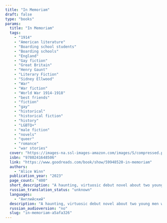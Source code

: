 ```yaml
---
title: "In Memoriam"
draft: false
type: "books"
params:
  title: "In Memoriam"
  tags:
    - "1914"
    - "American literature"
    - "Boarding school students"
    - "Boarding schools"
    - "England"
    - "Gay fiction"
    - "Great Britain"
    - "Henry Gaunt"
    - "Literary Fiction"
    - "Sidney Ellwood"
    - "War"
    - "War fiction"
    - "World War 1914-1918"
    - "best friends"
    - "fiction"
    - "gay"
    - "historical"
    - "historical fiction"
    - "history"
    - "LGBTQ+"
    - "male fiction"
    - "novels"
    - "queer"
    - "romance"
    - "war stories"
  cover: "https://images-na.ssl-images-amazon.com/images/S/compressed.photo.goodreads.com/books/1670866445i/59948520.jpg"
  isbn: "9780241648506"
  link: "https://www.goodreads.com/book/show/59948520-in-memoriam"
  authors:
    - "Alice Winn"
  publication_year: "2023"
  page_count: "400"
  short_description: "A haunting, virtuosic debut novel about two young men who fall in love during a time of war.It's 1914, and World War I is ceaselessly churning through thousands of young men on both sides of the..."
  russian_translation_status: "unknown"
  languages:
    - "Английский"
  description: "A haunting, virtuosic debut novel about two young men who fall in love during a time of war.It's 1914, and World War I is ceaselessly churning through thousands of young men on both sides of the fight. The violence of the front feels far away to Henry Gaunt, Sidney Ellwood and the rest of their classmates, safely ensconced in their idyllic boarding school in the English countryside. News of the heroic deaths of their friends only makes the war more exciting.Gaunt, half German, is busy fighting his own private battle--an all-consuming infatuation with his best friend, the glamorous, charming Ellwood--without a clue that Ellwood is pining for him in return. When Gaunt's family asks him to enlist to forestall the anti-German sentiment they face, Gaunt does so immediately, relieved to escape his overwhelming feelings for Ellwood. To Gaunt's horror, Ellwood rushes to join him at the front, and the rest of their classmates soon follow. Now death surrounds them in all its grim reality, often inches away, and no one knows who will be next.An epic tale of both the devastating tragedies of war and the forbidden romance that blooms in its grip,In Memoriamis a breathtaking debut."
  russian_audioversion: "no"
  slug: "in-memoriam-a5afa326"
---
```

